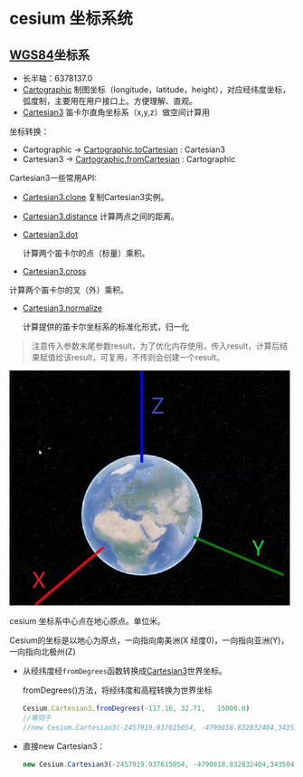 # cesium 坐标系统

## [WGS84](https://baike.baidu.com/item/WGS84/4380144?fr=aladdin)坐标系

- 长半轴：6378137.0
- [Cartographic](https://cesium.com/docs/cesiumjs-ref-doc/Cartographic.html) 制图坐标（longitude，latitude，height），对应经纬度坐标，弧度制，主要用在用户接口上。方便理解、直观。
- [Cartesian3](https://cesium.com/docs/cesiumjs-ref-doc/Cartesian3.html) 笛卡尔直角坐标系（x,y,z）做空间计算用

坐标转换：

- Cartographic -> [Cartographic.toCartesian](https://cesium.com/docs/cesiumjs-ref-doc/Cartographic.html#.toCartesian) : Cartesian3 
- Cartesian3    -> [Cartographic.fromCartesian](https://cesium.com/docs/cesiumjs-ref-doc/Cartographic.html#.fromCartesian) : Cartographic 

Cartesian3一些常用API:

- [Cartesian3.clone](https://cesium.com/docs/cesiumjs-ref-doc/Cartesian3.html#.clone)
  复制Cartesian3实例。
- [Cartesian3.distance](https://cesium.com/docs/cesiumjs-ref-doc/Cartesian3.html#.distance)
  计算两点之间的距离。
- [Cartesian3.dot](https://cesium.com/docs/cesiumjs-ref-doc/Cartesian3.html#.dot)

  计算两个笛卡尔的点（标量）乘积。

-  [Cartesian3.cross](https://cesium.com/docs/cesiumjs-ref-doc/Cartesian3.html#.cross)

  计算两个笛卡尔的叉（外）乘积。

- [Cartesian3.normalize](https://cesium.com/docs/cesiumjs-ref-doc/Cartesian3.html#.normalize)

  计算提供的笛卡尔坐标系的标准化形式，归一化

> 注意传入参数末尾参数result，为了优化内存使用，传入result，计算后结果赋值给该result，可复用，不传则会创建一个result。

![](../../.vuepress/public/img/coordinate-system.jpg)

cesium 坐标系中心点在地心原点。单位米。

Cesium的坐标是以地心为原点，一向指向南美洲(X 经度0)，一向指向亚洲(Y)，一向指向北极州(Z)

- 从经纬度经`fromDegrees`函数转换成[Cartesian3](https://cesium.com/docs/cesiumjs-ref-doc/Cartesian3.html?classFilter=Cartesian3)世界坐标。

  fromDegrees()方法，将经纬度和高程转换为世界坐标
  
  ``` js
  Cesium.Cartesian3.fromDegrees(-117.16, 32.71,   15000.0)
  //等同于
  //new Cesium.Cartesian3(-2457919.937615054, -4790818.832832404,3435047.293539871)
  ```

- 直接new Cartesian3：

  ``` js
  new Cesium.Cartesian3(-2457919.937615054, -4790818.832832404,3435047.293539871)
  ```

  

